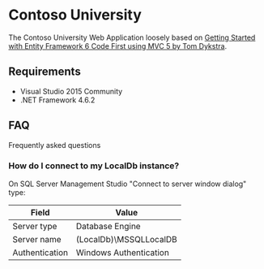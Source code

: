 # Contoso University

The Contoso University Web Application loosely based on 
[Getting Started with Entity Framework 6 Code First using MVC 5 
by Tom Dykstra](https://docs.microsoft.com/en-us/aspnet/mvc/overview/getting-started/getting-started-with-ef-using-mvc/creating-an-entity-framework-data-model-for-an-asp-net-mvc-application).

## Requirements

- Visual Studio 2015 Community
- .NET Framework 4.6.2

## FAQ

Frequently asked questions

### How do I connect to my LocalDb instance?

On SQL Server Management Studio "Connect to server window dialog" type:

|  Field     |Value
|------------|---------------|
|Server type |Database Engine |
|Server name |(LocalDb)\MSSQLLocalDB | 
|Authentication| Windows Authentication |
